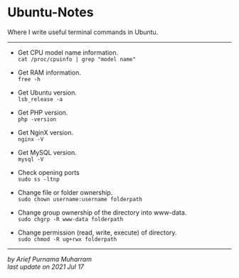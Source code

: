 # Ubuntu-Notes
Where I write useful terminal commands in Ubuntu.

---

- Get CPU model name information.<br>
  `cat /proc/cpuinfo | grep "model name"`

- Get RAM information.<br>
  `free -h`
  
- Get Ubuntu version.<br> 
  `lsb_release -a`
  
- Get PHP version.<br> 
  `php -version`
  
- Get NginX version.<br> 
  `nginx -V`
  
- Get MySQL version.<br> 
  `mysql -V`

- Check opening ports<br>
  `sudo ss -ltnp`

- Change file or folder ownership.<br>
  `sudo chown username:username folderpath`

- Change group ownership of the directory into www-data.<br>
  `sudo chgrp -R www-data folderpath`

- Change permission (read, write, execute) of directory. <br>
  `sudo chmod -R ug+rwx folderpath`
  
---

_by Arief Purnama Muharram_<br>
_last update on 2021 Jul 17_
